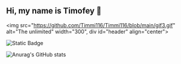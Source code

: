 ## Hi, my name is Timofey 👋


<img src="https://github.com/Timmi116/Timmi116/blob/main/gif3.gif" alt="The unlimited" width="300", div id="header" align="center">


![Static Badge](https://img.shields.io/badge/Timmi-Python-blue?style=plastic&logo=python&color=blue)

![Anurag's GitHub stats](https://github-readme-stats.vercel.app/api?username=Timmi116&show_icons=true&theme=transparent)




